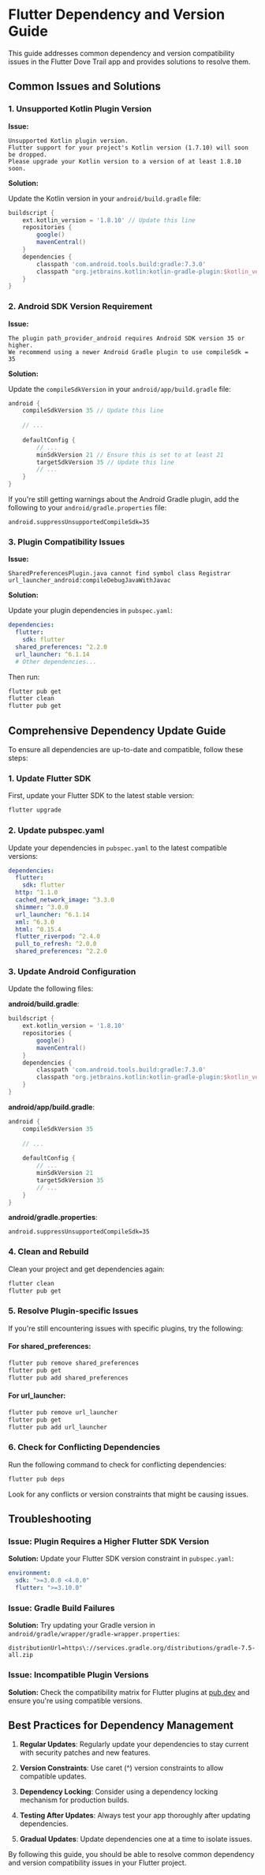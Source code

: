 # Flutter Dependency and Version Guide

This guide addresses common dependency and version compatibility issues in the Flutter Dove Trail app and provides solutions to resolve them.

## Common Issues and Solutions

### 1. Unsupported Kotlin Plugin Version

**Issue:**
```
Unsupported Kotlin plugin version.
Flutter support for your project's Kotlin version (1.7.10) will soon be dropped. 
Please upgrade your Kotlin version to a version of at least 1.8.10 soon.
```

**Solution:**

Update the Kotlin version in your `android/build.gradle` file:

```gradle
buildscript {
    ext.kotlin_version = '1.8.10' // Update this line
    repositories {
        google()
        mavenCentral()
    }
    dependencies {
        classpath 'com.android.tools.build:gradle:7.3.0'
        classpath "org.jetbrains.kotlin:kotlin-gradle-plugin:$kotlin_version"
    }
}
```

### 2. Android SDK Version Requirement

**Issue:**
```
The plugin path_provider_android requires Android SDK version 35 or higher.
We recommend using a newer Android Gradle plugin to use compileSdk = 35
```

**Solution:**

Update the `compileSdkVersion` in your `android/app/build.gradle` file:

```gradle
android {
    compileSdkVersion 35 // Update this line
    
    // ...
    
    defaultConfig {
        // ...
        minSdkVersion 21 // Ensure this is set to at least 21
        targetSdkVersion 35 // Update this line
        // ...
    }
}
```

If you're still getting warnings about the Android Gradle plugin, add the following to your `android/gradle.properties` file:

```
android.suppressUnsupportedCompileSdk=35
```

### 3. Plugin Compatibility Issues

**Issue:**
```
SharedPreferencesPlugin.java cannot find symbol class Registrar
url_launcher_android:compileDebugJavaWithJavac
```

**Solution:**

Update your plugin dependencies in `pubspec.yaml`:

```yaml
dependencies:
  flutter:
    sdk: flutter
  shared_preferences: ^2.2.0
  url_launcher: ^6.1.14
  # Other dependencies...
```

Then run:

```bash
flutter pub get
flutter clean
flutter pub get
```

## Comprehensive Dependency Update Guide

To ensure all dependencies are up-to-date and compatible, follow these steps:

### 1. Update Flutter SDK

First, update your Flutter SDK to the latest stable version:

```bash
flutter upgrade
```

### 2. Update pubspec.yaml

Update your dependencies in `pubspec.yaml` to the latest compatible versions:

```yaml
dependencies:
  flutter:
    sdk: flutter
  http: ^1.1.0
  cached_network_image: ^3.3.0
  shimmer: ^3.0.0
  url_launcher: ^6.1.14
  xml: ^6.3.0
  html: ^0.15.4
  flutter_riverpod: ^2.4.0
  pull_to_refresh: ^2.0.0
  shared_preferences: ^2.2.0
```

### 3. Update Android Configuration

Update the following files:

**android/build.gradle**:
```gradle
buildscript {
    ext.kotlin_version = '1.8.10'
    repositories {
        google()
        mavenCentral()
    }
    dependencies {
        classpath 'com.android.tools.build:gradle:7.3.0'
        classpath "org.jetbrains.kotlin:kotlin-gradle-plugin:$kotlin_version"
    }
}
```

**android/app/build.gradle**:
```gradle
android {
    compileSdkVersion 35
    
    // ...
    
    defaultConfig {
        // ...
        minSdkVersion 21
        targetSdkVersion 35
        // ...
    }
}
```

**android/gradle.properties**:
```
android.suppressUnsupportedCompileSdk=35
```

### 4. Clean and Rebuild

Clean your project and get dependencies again:

```bash
flutter clean
flutter pub get
```

### 5. Resolve Plugin-specific Issues

If you're still encountering issues with specific plugins, try the following:

#### For shared_preferences:

```bash
flutter pub remove shared_preferences
flutter pub get
flutter pub add shared_preferences
```

#### For url_launcher:

```bash
flutter pub remove url_launcher
flutter pub get
flutter pub add url_launcher
```

### 6. Check for Conflicting Dependencies

Run the following command to check for conflicting dependencies:

```bash
flutter pub deps
```

Look for any conflicts or version constraints that might be causing issues.

## Troubleshooting

### Issue: Plugin Requires a Higher Flutter SDK Version

**Solution:**
Update your Flutter SDK version constraint in `pubspec.yaml`:

```yaml
environment:
  sdk: ">=3.0.0 <4.0.0"
  flutter: ">=3.10.0"
```

### Issue: Gradle Build Failures

**Solution:**
Try updating your Gradle version in `android/gradle/wrapper/gradle-wrapper.properties`:

```
distributionUrl=https\://services.gradle.org/distributions/gradle-7.5-all.zip
```

### Issue: Incompatible Plugin Versions

**Solution:**
Check the compatibility matrix for Flutter plugins at [pub.dev](https://pub.dev) and ensure you're using compatible versions.

## Best Practices for Dependency Management

1. **Regular Updates**: Regularly update your dependencies to stay current with security patches and new features.

2. **Version Constraints**: Use caret (^) version constraints to allow compatible updates.

3. **Dependency Locking**: Consider using a dependency locking mechanism for production builds.

4. **Testing After Updates**: Always test your app thoroughly after updating dependencies.

5. **Gradual Updates**: Update dependencies one at a time to isolate issues.

By following this guide, you should be able to resolve common dependency and version compatibility issues in your Flutter project.
